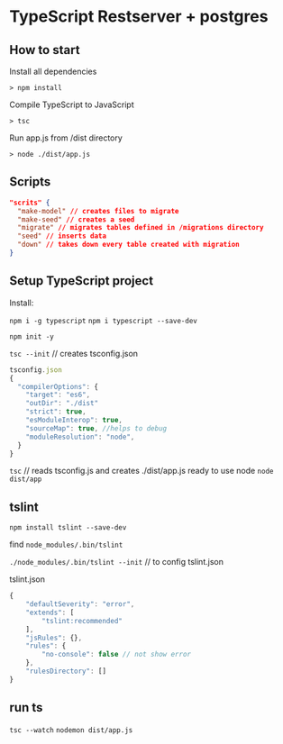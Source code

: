 # TypeScript Restserver + postgres

## How to start

Install all dependencies
```
> npm install
```
Compile TypeScript to JavaScript
```
> tsc
```
Run app.js from /dist directory
```
> node ./dist/app.js
```


## Scripts

```json
"scrits" {
  "make-model" // creates files to migrate
  "make-seed" // creates a seed
  "migrate" // migrates tables defined in /migrations directory
  "seed" // inserts data
  "down" // takes down every table created with migration
}
```

## Setup TypeScript project

Install:

`npm i -g typescript`
`npm i typescript --save-dev`

`npm init -y`

`tsc --init` // creates tsconfig.json

```js
tsconfig.json
{
  "compilerOptions": {
    "target": "es6",
    "outDir": "./dist"
    "strict": true,
    "esModuleInterop": true,
    "sourceMap": true, //helps to debug
    "moduleResolution": "node",
  }
}
```

`tsc` // reads tsconfig.js and creates ./dist/app.js ready to use node
`node dist/app`

## tslint

`npm install tslint --save-dev`

find `node_modules/.bin/tslint`

`./node_modules/.bin/tslint --init` // to config tslint.json

tslint.json

```js
{
    "defaultSeverity": "error",
    "extends": [
        "tslint:recommended"
    ],
    "jsRules": {},
    "rules": {
        "no-console": false // not show error
    },
    "rulesDirectory": []
}
```

## run ts

`tsc --watch`
`nodemon dist/app.js`